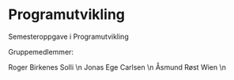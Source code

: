 # Programutvikling
Semesteroppgave i Programutvikling

Gruppemedlemmer:

Roger Birkenes Solli \n
Jonas Ege Carlsen \n
Åsmund Røst Wien \n
